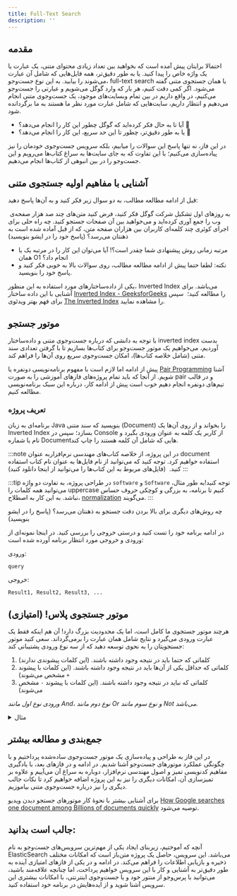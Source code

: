 ```yaml
---
title: Full-Text Search
description: ''
---
```


## مقدمه
احتمالا برایتان پیش آمده است که بخواهید بین تعداد زیادی محتوای متنی، یک عبارت یا یک واژه خاص را پیدا کنید. یا به طور دقیق‌تر، همه فایل‌هایی که شامل آن عبارت می‌شوند را بیابید.
به این نوع جست‌وجو، full-text search یا همان جستجوی متنی گفته می‌شود. اگر کمی دقت کنیم، هر بار که وارد گوگل می‌شویم و عبارتی را جست‌وجو می‌کنیم، در واقع داریم در بین تمام وبسایت‌های موجود، یک جست‌وجوی متنی انجام می‌دهیم و انتظار داریم، سایت‌هایی که شامل عبارت مورد نظر ما هستند به ما برگردانده شود.

* آیا تا به حال فکر کرده‌اید که گوگل چطور این کار را انجام می‌دهد؟ 🤔
* یا به طور دقیق‌تر، چطور تا این حد سریع، این کار را انجام می‌دهد؟ 🤯

در این فاز، نه تنها پاسخ این سوالات را میابیم، بلکه سرویس جست‌وجوی خودمان را نیز پیاده‌سازی می‌کنیم؛ با این تفاوت که به جای سایت‌ها به سراغ کتاب‌ها می‌رویم و این جست‌وجو را در بین انبوهی از کتاب‌ها انجام می‌دهیم.


## آشنایی با مفاهیم اولیه جستجوی متنی
قبل از ادامه مطالعه مطالب، به دو سوال زیر فکر کنید و به آن‌ها پاسخ دهید:

 به روز‌های اول تشکیل شرکت گوگل فکر کنید، فرض کنید متن‌های چند صد هزار صفحه‌ی وب را جمع آوری کرده‌اید و می‌خواهید بین آن صفحات جستجو کنید. چه راه حلی برای اجرای کوئری چند کلمه‌ای کاربران بین هزاران صفحه متن، که از قبل آماده شده است به ذهنتان می‌رسد؟ (پاسخ خود را در ایشو بنویسید)
 
* مرتبه زمانی روش پیشنهادی شما چقدر است؟! آیا می‌توان این کار را در مرتبه یک یا همان O1 انجام داد؟
* نکته: لطفا حتما پیش از ادامه مطالعه مطالب، روی سوالات بالا به خوبی فکر کنید و پاسخ خود را بنویسید.

یکی از داده‌ساختار‌های مورد استفاده به این منظور، Inverted Index می‌باشد. برای آشنایی با این داده ساختار [Inverted Index - GeeksforGeeks](https://www.geeksforgeeks.org/inverted-index/)
را مطالعه کنید؛  سپس برای فهم بهتر
ویدئوی [The Inverted Index](https://www.youtube.com/watch?v=bnP6TsqyF30)
را مشاهده نمایید.

## موتور جستجو
با توجه به دانشی که درباره جست‌وجوی متنی و داده‌ساختار inverted index بدست آوردیم، می‌خواهیم یک موتور جست‌وجو برای کتاب‌ها بسازیم تا با گرفتن تعدادی سند متنی (شامل خلاصه کتاب‌ها)، امکان جست‌وجوی سریع روی آن‌ها را فراهم کند.

پیش از ادامه اما لازم است با مفهوم برنامه‌نویسی دونفره یا [Pair Programming](https://martinfowler.com/articles/on-pair-programming.html) آشنا شویم. از آنجا که باید تمام پروژه‌های فاز‌های آموزشی را به صورت pair و در قالب تیم‌های دو‌نفره انجام دهیم خوب است پیش از ادامه کار، درباره این سبک برنامه‌نویسی مطالعه کنیم.

### تعریف پروژه
برنامه‌ای به زبان Java بنویسید که سند متنی (Document) را بخواند و از روی آن‌ها یک Inverted Index بسازد؛ سپس در Console از کاربر یک کلمه به عنوان ورودی بگیرد و نام یا شماره Documentهایی که شامل آن کلمه هستند را چاپ کند. 

:::note
در این پروژه، از خلاصه‌‌ کتاب‌های مهندسی نرم‌افزاربه عنوان document استفاده خواهیم کرد. توجه کنید که می‌توانید از نام فایل‌ها به عنوان نام کتاب استفاده کنید.  (فایل‌های مربوط به این کتاب‌ها را می‌توانید از اینجا دانلود کنید)
:::

:::tip
در طراحی پروژه، به تفاوت دو واژه `software` و `Software` توجه کنید!به طور مثال، می‌توانید همه کلمات را uppercase کنیم تا برنامه، به بزرگی و کوچکی حروف حساس نباشد. به این کار به اصطلاح،  [normalization](/) می‌گویند.
:::

چه روش‌های دیگری برای بالا بردن دقت جستجو به ذهنتان می‌رسد؟ (پاسخ را در ایشو بنویسید)


در ادامه برنامه خود را تست کنید و درستی خروجی را بررسی کنید. در اینجا نمونه‌ای از ورودی و خروجی مورد انتظار برنامه آورده شده است:

ورودی:
```
query
```

خروجی:
```
Result1, Result2, Result3, ...
```


## موتور جستجوی پلاس! (امتیازی)
هرچند موتور جستجوی ما کامل است، اما یک محدودیت بزرگ دارد! آن هم اینکه فقط یک عبارت ورودی می‌گیرد و نتایج شامل همان عبارت را برمی‌گرداند.
سعی کنید موتور جستجویتان را به نحوی توسعه دهید که از سه نوع ورودی پشتیبانی کند:

1. کلماتی که حتما باید در نتیجه وجود داشته باشند. (این کلمات پیشوندی ندارند)
1. کلماتی که حداقل یکی از آن‌ها باید در نتیجه وجود داشته باشند. (این کلمات با پیشوند `+` مشخص می‌شوند)
1. کلماتی که نباید در نتیجه وجود داشته باشند. (این کلمات با پیشوند `-` مشخص می‌شوند)

_ورودی نوع اول مانند And، نوع دوم مانند Or و نوع سوم مانند Not می‌باشد._

<details>
  <summary>مثال</summary>
  <div>
      
```
get help +illness +disease -cough
```

با استفاده از Query بالا می‌توانیم کتاب‌هایی را پیدا کنیم که حتماً شامل عبارات `get` و `help` و همچنین حداقل یکی از عبارات `illness` و `disease` باشند و شامل عبارت `cough` نباشند.
  </div>
</details>

## جمع‌بندی و مطالعه بیشتر
در این فاز به طراحی و پیاده‌سازی یک موتور جست‌وجوی ساده‌شده پرداختیم و با چگونگی عملکرد موتور‌های جست‌و‌جو آشنا شدیم. در ادامه و در فاز‌های بعد، با یادگیری مفاهیم کد‌نویسی تمیز و اصول مهندسی نرم‌افزار، دوباره به سراغ آن می‌آییم و علاوه بر تمیز‌سازی آن، امکانات دیگری را نیز به این پروژه اضافه خواهیم کرد تا نکات جالب‌ دیگری را نیز درباره جست‌وجوی متنی بیاموزیم.

برای آشنایی بیشتر با نحوۀ کار موتور‌های جستجو دیدن ویدیو [How Google searches one document among Billions of documents quickly](https://www.youtube.com/watch?v=CeGtqouT8eA)
توصیه می‌شود.


## جالب است بدانید:
آنچه که آموختیم، زیربنای ایجاد یکی از مهم‌ترین سرویس‌های جست‌وجو به نام ElasticSearch می‌باشد. این سرویس، حاصل یک پروژه متن‌باز است که امکانات مختلف ذخیره و بازیابی اطلاعات را  فراهم می‌کند. در ادامه و در یکی از فاز‌های امتیازی آینده به طور دقیق‌تر به آشنایی و کار با این سرویس خواهیم پرداخت، اما چنانچه علاقه‌مند باشید، می‌توانید با پرس‌و‌جو از منتور خود و یا جست‌وجوی اینترنتی، با امکانات بیشتری این سرویس آشنا شوید و از ایده‌هایش در برنامه خود استفاده کنید.
